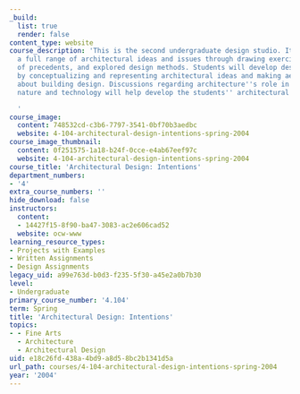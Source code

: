 ```yaml
---
_build:
  list: true
  render: false
content_type: website
course_description: 'This is the second undergraduate design studio. It introduces
  a full range of architectural ideas and issues through drawing exercises, analyses
  of precedents, and explored design methods. Students will develop design skills
  by conceptualizing and representing architectural ideas and making aesthetic judgments
  about building design. Discussions regarding architecture''s role in mediating culture,
  nature and technology will help develop the students'' architectural vocabulary.

  '
course_image:
  content: 748532cd-c3b6-7797-3541-0bf70b3aedbc
  website: 4-104-architectural-design-intentions-spring-2004
course_image_thumbnail:
  content: 0f251575-1a18-b24f-0cce-e4ab67eef97c
  website: 4-104-architectural-design-intentions-spring-2004
course_title: 'Architectural Design: Intentions'
department_numbers:
- '4'
extra_course_numbers: ''
hide_download: false
instructors:
  content:
  - 14427f15-8f90-ba47-3083-ac2e606cad52
  website: ocw-www
learning_resource_types:
- Projects with Examples
- Written Assignments
- Design Assignments
legacy_uid: a99e763d-b0d3-f235-5f30-a45e2a0b7b30
level:
- Undergraduate
primary_course_number: '4.104'
term: Spring
title: 'Architectural Design: Intentions'
topics:
- - Fine Arts
  - Architecture
  - Architectural Design
uid: e18c26fd-438a-4bd9-a8d5-8bc2b1341d5a
url_path: courses/4-104-architectural-design-intentions-spring-2004
year: '2004'
---
```

